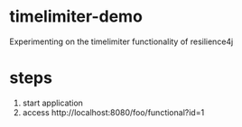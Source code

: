 # timelimiter-demo
Experimenting on the timelimiter functionality of resilience4j

# steps
1. start application
1. access http://localhost:8080/foo/functional?id=1 

